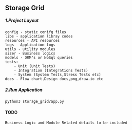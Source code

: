 ## Storage Grid

##### 1.Project Layout

 ```
config - static conifg files
libs - application libray codes
resources - API resources
logs - Application logs 
utils - utility modules
sizer - Business logics
models - ORM's or NoSql queries
tests:
     - Unit (Unit Tests)
     - Integration (Integrations Tests)
     - System (System Tests,Stress Tests etc)
docs - Flow chart,Design docs,png,draw.io etc
```

##### 2.Run Application
```python3 storage_grid/app.py```

#### TODO
```buildoutcfg
Business Logic and Module Related details to be included
```
